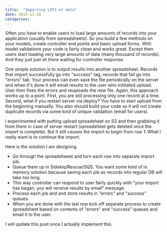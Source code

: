 ```yaml
---
title:  "Importing LOTS of data"
date: 2015-11-28
categories:
---
```


Often you have to enable users to load large amounts of records into your application (usually from spreadsheets).  So you build a few methods on your models, create controller end points and basic upload forms.  With model validations your code is fairly clean and works great.  Except then users start loading very large amounts of data (many thousand of records).  And they just just sit there waiting for controller response.  

One simple solution is to output results into another spreadsheet.  Records that import successfully go into "success" tag, records that fail go into "errors" tab.  Your process can even save the file periodically on the server and when it's done it will email results to the user who inititated upload.  User then fixes the errors and reuploads the new file.  Again, this approach works up to a point.  First, you are still processing only one record at a time.  Second, what if you restart server via deploy?  You have to start upload from the beginning manually.  You also should build your code so it will not create duplicate records via some kind of unique validation (email for users).  

I experimented with putting upload spreadsheet on S3 and then grabbing it from there in case of server restart (spreadsheet gets deleted once the import is complete).  But it still causes the import to begin from row 1.  What I really want is to continue the import.  

Here is the solution I am designing.  

* Go through the spreadsheeet and turn each row into separate import job.  
* Queue them up in Sidekiq/Rescue/SQS.  You want some kind of in memory solution because saving each job as records into regular DB will take too long. 
* This way controller can respond to user fairly quickly with "your import has began, you will receive results by email" message.  
* Process each job and and store results in "errors" and "success" queues.  
* When you are done with the last row kick off separate process to create spreadsheet based on contents of "errors" and "success" queues and email it to the user.  

I will update this post once I actually implement this.  